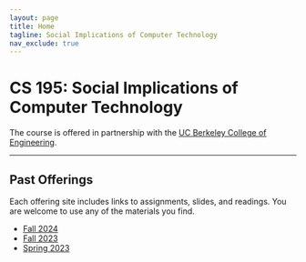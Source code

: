 ```yaml
---
layout: page
title: Home
tagline: Social Implications of Computer Technology
nav_exclude: true
---
```


CS 195: Social Implications of Computer Technology
====

The course is offered in partnership with the [UC Berkeley College of Engineering](https://engineering.berkeley.edu).

-------------------

Past Offerings
----

Each offering site includes links to assignments, slides, and readings.
You are welcome to use any of the materials you find.

- [Fall 2024](/fa24)
- [Fall 2023](/fa23)
- [Spring 2023](/sp23)
